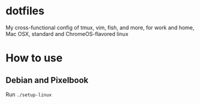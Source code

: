 # dotfiles
My cross-functional config of tmux, vim, fish, and more, for work and home, Mac OSX, standard and ChromeOS-flavored linux

# How to use

## Debian and Pixelbook
Run `./setup-linux`
